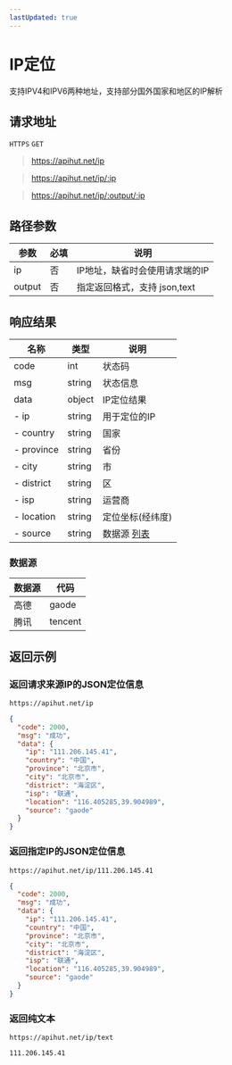 ```yaml
---
lastUpdated: true
---
```



# IP定位

支持IPV4和IPV6两种地址，支持部分国外国家和地区的IP解析

## 请求地址

`HTTPS` `GET`

> https://apihut.net/ip

> https://apihut.net/ip/:ip

> https://apihut.net/ip/:output/:ip

## 路径参数

| 参数     | 必填  | 说明                  |
|--------|-----|---------------------|
| ip     | 否   | IP地址，缺省时会使用请求端的IP   |
| output | 否   | 指定返回格式，支持 json,text |

## 响应结果

| 名称         | 类型     | 说明             |
|------------|--------|----------------|
| code       | int    | 状态码            |
| msg        | string | 状态信息           |
| data       | object | IP定位结果         |
| - ip       | string | 用于定位的IP        |
| - country  | string | 国家             |
| - province | string | 省份             |
| - city     | string | 市              |
| - district | string | 区              |
| - isp      | string | 运营商            |
| - location | string | 定位坐标(经纬度)      |
| - source   | string | 数据源 [列表](#数据源) |

### 数据源

| 数据源 | 代码      |
|-----|---------|
| 高德  | gaode   |
| 腾讯  | tencent |

## 返回示例

### 返回请求来源IP的JSON定位信息

`https://apihut.net/ip`

```json
{
  "code": 2000,
  "msg": "成功",
  "data": {
    "ip": "111.206.145.41",
    "country": "中国",
    "province": "北京市",
    "city": "北京市",
    "district": "海淀区",
    "isp": "联通",
    "location": "116.405285,39.904989",
    "source": "gaode"
  }
}
```

### 返回指定IP的JSON定位信息

`https://apihut.net/ip/111.206.145.41`

```json
{
  "code": 2000,
  "msg": "成功",
  "data": {
    "ip": "111.206.145.41",
    "country": "中国",
    "province": "北京市",
    "city": "北京市",
    "district": "海淀区",
    "isp": "联通",
    "location": "116.405285,39.904989",
    "source": "gaode"
  }
}
```

### 返回纯文本

`https://apihut.net/ip/text`

```
111.206.145.41
```

